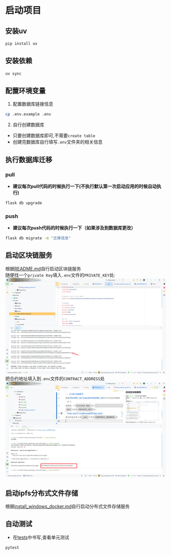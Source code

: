 # 启动项目

## 安装uv

```bash
pip install uv 
```

## 安装依赖

```bash
uv sync 
```

## 配置环境变量

1. 配置数据库链接信息

```bash
cp .env.example .env
```

2. 自行创建数据库

- 只要创建数据库即可,不需要`create table`
- 创建完数据库自行填写`.env`文件夹的相关信息

## 执行数据库迁移
### pull
- **建议每次pull代码的时候执行一下(不执行默认第一次启动应用的时候自动执行)**  

```bash
flask db upgrade 
```
### push
- **建议每次push代码的时候执行一下（如果涉及到数据库更改）**

```bash
flask db migrate -m "迁移信息" 
```

## 启动区块链服务
根据[README.md](web3%2FREADME.md)自行启动区块链服务 \
随便找一个`private Key`填入`.env`文件的`PRIVATE_KEY`处:
![img.png](readmeimg%2Fimg.png) 
把合约地址填入到`.env`文件的`CONTRACT_ADDRESS`处
![img1.png](readmeimg%2Fimg1.png)
## 启动ipfs分布式文件存储
根据[install_windows_docker.md](docker%2Fmiddleware%2Fipfs%2Finstall_windows_docker.md)自行启动分布式文件存储服务

## 自动测试

- 在[tests](tests)中书写,查看单元测试
```bash
pytest 
```